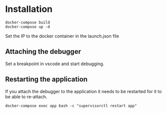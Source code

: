 # Installation

```
docker-compose build
docker-compose up -d
```

Set the IP to the docker container in the launch.json file

## Attaching the debugger
Set a breakpoint in vscode and start debugging.

## Restarting the application
If you attach the debugger to the application it needs to be restarted for it to be able to re-attach.
```
docker-compose exec app bash -c "supervisorctl restart app"
```
